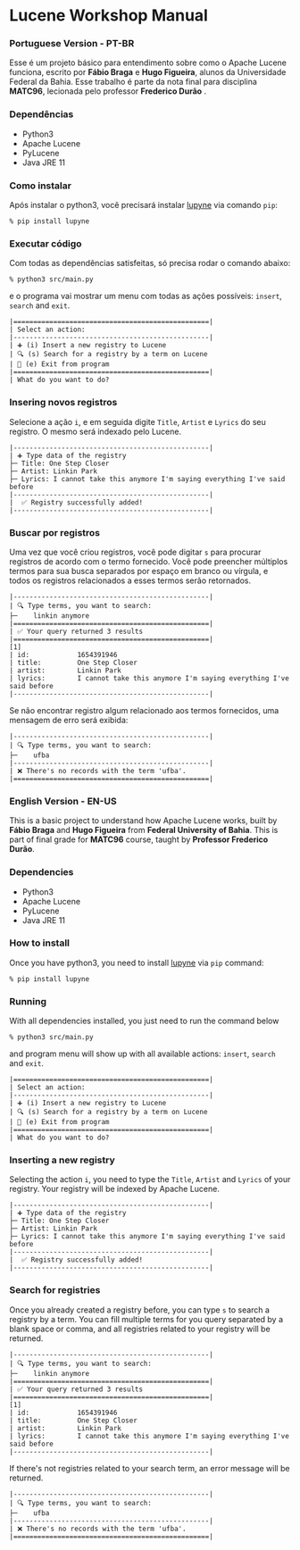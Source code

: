 # Lucene Workshop Manual

### Portuguese Version - PT-BR 
Esse é um projeto básico para entendimento sobre como o Apache Lucene funciona, escrito por __Fábio Braga__ e __Hugo Figueira__, alunos da Universidade Federal da Bahia. Esse trabalho é parte da nota final para disciplina __MATC96__, lecionada pelo professor __Frederico Durão__ .

### Dependências

- Python3
- Apache Lucene
- PyLucene
- Java JRE 11

### Como instalar

Após instalar o python3, você precisará instalar [lupyne](https://github.com/coady/lupyne) via comando `pip`:
```console
% pip install lupyne
```

### Executar código

Com todas as dependências satisfeitas, só precisa rodar o comando abaixo:
```console
% python3 src/main.py
```
e o programa vai mostrar um menu com todas as ações possíveis: `insert`, `search` and `exit`.
```console
|=================================================|
| Select an action:
|-------------------------------------------------|
| ➕ (i) Insert a new registry to Lucene
| 🔍 (s) Search for a registry by a term on Lucene
| 🚪 (e) Exit from program
|=================================================|
| What do you want to do?
```

### Insering novos registros
Selecione a ação `i`, e em seguida digite `Title`, `Artist` e `Lyrics`  do seu registro. O mesmo será indexado pelo Lucene.

```console
|-------------------------------------------------|
| ➕ Type data of the registry
├─ Title: One Step Closer
├─ Artist: Linkin Park
├─ Lyrics: I cannot take this anymore I'm saying everything I've said before
|-------------------------------------------------|
|  ✅ Registry successfully added!
|-------------------------------------------------|
```

### Buscar por registros
Uma vez que você criou registros, você pode digitar `s` para procurar registros de acordo com o termo fornecido. Você pode preencher múltiplos termos para sua busca separados por espaço em branco ou vírgula, e todos os registros relacionados a esses termos serão retornados.

```console
|-------------------------------------------------|
| 🔍 Type terms, you want to search:
├─    linkin anymore
|=================================================|
| ✅ Your query returned 3 results
|=================================================|
[1]
| id:            1654391946
| title:         One Step Closer
| artist:        Linkin Park
| lyrics:        I cannot take this anymore I'm saying everything I've said before
|-------------------------------------------------|
```

Se não encontrar registro algum relacionado aos termos fornecidos, uma mensagem de erro será exibida:

```console
|-------------------------------------------------|
| 🔍 Type terms, you want to search:
├─    ufba
|-------------------------------------------------|
| ❌ There's no records with the term 'ufba'.
|=================================================|
```



### English Version - EN-US
This is a basic project to understand how Apache Lucene works, built by __Fábio Braga__ and __Hugo Figueira__ from __Federal University of Bahia__. This is part of final grade for __MATC96__ course, taught by __Professor Frederico Durão__.





### Dependencies

- Python3
- Apache Lucene
- PyLucene
- Java JRE 11


### How to install

Once you have python3, you need to install [lupyne](https://github.com/coady/lupyne) via `pip` command:
```console
% pip install lupyne
```

### Running

With all dependencies installed, you just need to run the command below
```console
% python3 src/main.py
```
and program menu will show up with all available actions: `insert`, `search` and `exit`.

```console
|=================================================|
| Select an action:
|-------------------------------------------------|
| ➕ (i) Insert a new registry to Lucene
| 🔍 (s) Search for a registry by a term on Lucene
| 🚪 (e) Exit from program
|=================================================|
| What do you want to do?
```

### Inserting a new registry
Selecting the action `i`, you need to type the `Title`, `Artist` and `Lyrics` of your registry. Your registry will be indexed by Apache Lucene.

```console
|-------------------------------------------------|
| ➕ Type data of the registry
├─ Title: One Step Closer
├─ Artist: Linkin Park
├─ Lyrics: I cannot take this anymore I'm saying everything I've said before
|-------------------------------------------------|
|  ✅ Registry successfully added!
|-------------------------------------------------|
```

### Search for registries
Once you already created a registry before, you can type `s` to search a registry by a term. You can fill multiple terms for you query separated by a blank space or comma, and all registries related to your registry will be returned.

```console
|-------------------------------------------------|
| 🔍 Type terms, you want to search:
├─    linkin anymore
|=================================================|
| ✅ Your query returned 3 results
|=================================================|
[1]
| id:            1654391946
| title:         One Step Closer
| artist:        Linkin Park
| lyrics:        I cannot take this anymore I'm saying everything I've said before
|-------------------------------------------------|
```

If there's not registries related to your search term, an error message will be returned.

```console
|-------------------------------------------------|
| 🔍 Type terms, you want to search:
├─    ufba
|-------------------------------------------------|
| ❌ There's no records with the term 'ufba'.
|=================================================|
```
